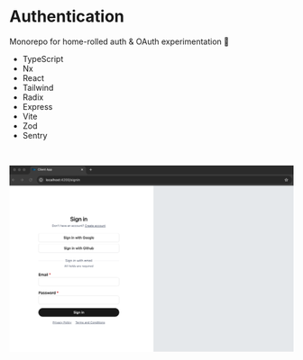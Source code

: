 # Authentication

Monorepo for home-rolled auth & OAuth experimentation 👻

- TypeScript
- Nx
- React
- Tailwind
- Radix
- Express
- Vite
- Zod
- Sentry

&nbsp;

![Screenshot of client app](./assets/screenshot.png)
